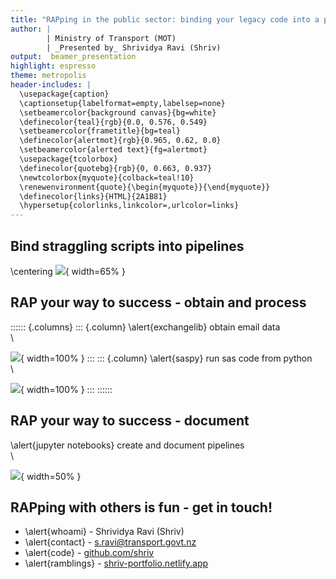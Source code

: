 ```yaml
---
title: "RAPping in the public sector: binding your legacy code into a pipeline with Python"
author: |
        | Ministry of Transport (MOT)
        | _Presented by_ Shrividya Ravi (Shriv)
output:  beamer_presentation
highlight: espresso
theme: metropolis
header-includes: |
  \usepackage{caption}
  \captionsetup{labelformat=empty,labelsep=none}
  \setbeamercolor{background canvas}{bg=white}
  \definecolor{teal}{rgb}{0.0, 0.576, 0.549}
  \setbeamercolor{frametitle}{bg=teal}
  \definecolor{alertmot}{rgb}{0.965, 0.62, 0.0}
  \setbeamercolor{alerted text}{fg=alertmot}
  \usepackage{tcolorbox}
  \definecolor{quotebg}{rgb}{0, 0.663, 0.937}
  \newtcolorbox{myquote}{colback=teal!10}
  \renewenvironment{quote}{\begin{myquote}}{\end{myquote}}
  \definecolor{links}{HTML}{2A1B81}
  \hypersetup{colorlinks,linkcolor=,urlcolor=links}
---
```


## Bind straggling scripts into pipelines
\centering
![](images/clean_pipeline.png){ width=65% }


## RAP your way to success - obtain and process

:::::: {.columns}
::: {.column}
\alert{exchangelib} obtain email data
\
\

![](images/exchangelib_annotated.png){ width=100% }
:::
::: {.column}
\alert{saspy} run sas code from python
\
\

![](images/saspy_annotated.png){ width=100% }
:::
::::::


## RAP your way to success - document

\alert{jupyter notebooks} create and document pipelines
\
\

![](images/figs_pipeline.png){ width=50% }


## RAPping with others is fun - get in touch!
- \alert{whoami} - Shrividya Ravi (Shriv)
- \alert{contact} - s.ravi@transport.govt.nz
- \alert{code} - [github.com/shriv](https://github.com/shriv/)
- \alert{ramblings} - [shriv-portfolio.netlify.app](https://shriv-portfolio.netlify.app)